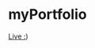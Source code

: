 # myPortfolio
[Live :](https://my-portfolio-3yy6w0cdh-lalit-sharmas-projects-f00b829c.vercel.app/))
